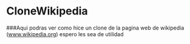 # CloneWikipedia
###Aqui podras ver como hice un clone de la pagina web de wikipedia (www.wikipedia.org) espero les sea de utilidad
